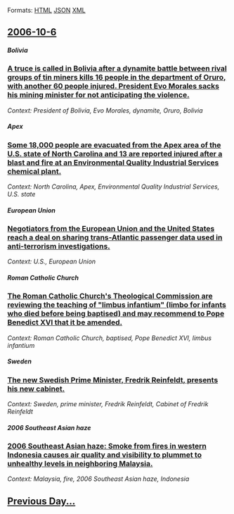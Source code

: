 
Formats: [HTML](2006/10/6/index.html)  [JSON](2006/10/6/index.json)  [XML](2006/10/6/index.xml)  

## [2006-10-6](/news/2006/10/6/index.md)

##### Bolivia
### [ A truce is called in Bolivia after a dynamite battle between rival groups of tin miners kills 16 people in the department of Oruro, with another 60 people injured. President Evo Morales sacks his mining minister for not anticipating the violence. ](/news/2006/10/6/a-truce-is-called-in-bolivia-after-a-dynamite-battle-between-rival-groups-of-tin-miners-kills-16-people-in-the-department-of-oruro-with-an.md)
_Context: President of Bolivia, Evo Morales, dynamite, Oruro, Bolivia_

##### Apex
### [ Some 18,000 people are evacuated from the Apex area of the U.S. state of North Carolina and 13 are reported injured after a blast and fire at an Environmental Quality Industrial Services chemical plant. ](/news/2006/10/6/some-18-000-people-are-evacuated-from-the-apex-area-of-the-u-s-state-of-north-carolina-and-13-are-reported-injured-after-a-blast-and-fire.md)
_Context: North Carolina, Apex, Environmental Quality Industrial Services, U.S. state_

##### European Union
### [ Negotiators from the European Union and the United States reach a deal on sharing trans-Atlantic passenger data used in anti-terrorism investigations. ](/news/2006/10/6/negotiators-from-the-european-union-and-the-united-states-reach-a-deal-on-sharing-trans-atlantic-passenger-data-used-in-anti-terrorism-inve.md)
_Context: U.S., European Union_

##### Roman Catholic Church
### [ The Roman Catholic Church's Theological Commission are reviewing the teaching of "limbus infantium" (limbo for infants who died before being baptised) and may recommend to Pope Benedict XVI that it be amended. ](/news/2006/10/6/the-roman-catholic-church-s-theological-commission-are-reviewing-the-teaching-of-limbus-infantium-limbo-for-infants-who-died-before-bein.md)
_Context: Roman Catholic Church, baptised, Pope Benedict XVI, limbus infantium_

##### Sweden
### [ The new Swedish Prime Minister, Fredrik Reinfeldt, presents his new cabinet. ](/news/2006/10/6/the-new-swedish-prime-minister-fredrik-reinfeldt-presents-his-new-cabinet.md)
_Context: Sweden, prime minister, Fredrik Reinfeldt, Cabinet of Fredrik Reinfeldt_

##### 2006 Southeast Asian haze
### [ 2006 Southeast Asian haze: Smoke from fires in western Indonesia causes air quality and visibility to plummet to unhealthy levels in neighboring Malaysia. ](/news/2006/10/6/2006-southeast-asian-haze-smoke-from-fires-in-western-indonesia-causes-air-quality-and-visibility-to-plummet-to-unhealthy-levels-in-neighb.md)
_Context: Malaysia, fire, 2006 Southeast Asian haze, Indonesia_

## [Previous Day...](/news/2006/10/5/index.md)

